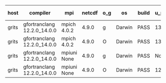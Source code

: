 

| host     | compiler                              | mpi                      | netcdf        | o_g        | os       | build       | u_pass          | u_fail          | s_pass            | s_fail            | e_pass             | e_fail             | nuopc_pass       | nuopc_fail       | artifacts link          |
|----------|---------------------------------------|--------------------------|---------------|------------|----------|-------------|-----------------|-----------------|-------------------|-------------------|--------------------|--------------------|------------------|------------------|-------------------------|
| grits | gfortranclang 12.2.0_14.0.0 | mpich 4.0.2  | 4.9.0  | g | Darwin | PASS | 13869 | 4 | 48 | 1 | 79 | 1 | 52 | 0 | <a href="https://github.com/esmf-org/esmf-test-artifacts/tree/49d75b009b086970f9b761e686c96e9bcbd8b6ab/patch_8.4.1/gfortranclang/12.2.0_14.0.0/g/mpich/4.0.2" target="_blank">49d75b0</a> | 
| grits | gfortranclang 12.2.0_14.0.0 | mpich 4.0.2  | 4.9.0  | O | Darwin | PASS | 13871 | 2 | 48 | 1 | 80 | 0 | 52 | 0 | <a href="https://github.com/esmf-org/esmf-test-artifacts/tree/611174a1e0a58568b23e722babbf788bd45461ff/patch_8.4.1/gfortranclang/12.2.0_14.0.0/O/mpich/4.0.2" target="_blank">611174a</a> | 
| grits | gfortranclang 12.2.0_14.0.0 | mpiuni None  | 4.9.0  | g | Darwin | PASS | None | None | None | None | None | None | None | None | <a href="https://github.com/esmf-org/esmf-test-artifacts/tree/cf743ba6449f6152c233f9c96cfa96fe70fc3925/patch_8.4.1/gfortranclang/12.2.0_14.0.0/g/mpiuni/None" target="_blank">cf743ba</a> | 
| grits | gfortranclang 12.2.0_14.0.0 | mpiuni None  | 4.9.0  | O | Darwin | PASS | 12317 | 0 | 8 | 0 | 43 | 0 | None | None | <a href="https://github.com/esmf-org/esmf-test-artifacts/tree/9cd4900e9959839b2b925950a5f5f4cbd664481f/patch_8.4.1/gfortranclang/12.2.0_14.0.0/O/mpiuni/None" target="_blank">9cd4900</a> | 
